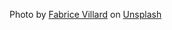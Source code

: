 
Photo by <a href="https://unsplash.com/@fabulu75?utm_content=creditCopyText&utm_medium=referral&utm_source=unsplash">Fabrice Villard</a> on <a href="https://unsplash.com/photos/photography-of-tree-Jrl_UQcZqOc?utm_content=creditCopyText&utm_medium=referral&utm_source=unsplash">Unsplash</a>
  

